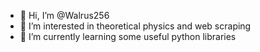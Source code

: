 - 👋 Hi, I’m @Walrus256
- 👀 I’m interested in theoretical physics and web scraping
- 🌱 I’m currently learning some useful python libraries
